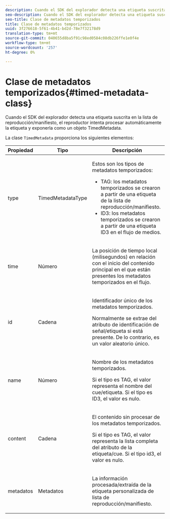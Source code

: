 ```yaml
---
description: Cuando el SDK del explorador detecta una etiqueta suscrita en la lista de reproducción/manifiesto, el reproductor intenta procesar automáticamente la etiqueta y exponerla como un objeto TimedMetadata.
seo-description: Cuando el SDK del explorador detecta una etiqueta suscrita en la lista de reproducción/manifiesto, el reproductor intenta procesar automáticamente la etiqueta y exponerla como un objeto TimedMetadata.
seo-title: Clase de metadatos temporizados
title: Clase de metadatos temporizados
uuid: 3f276618-5f61-4b41-bd2d-78e7f32178d9
translation-type: tm+mt
source-git-commit: 040655d8ba5f91c98ed0584c08db226ffe1e0f4e
workflow-type: tm+mt
source-wordcount: '257'
ht-degree: 0%

---
```



# Clase de metadatos temporizados{#timed-metadata-class}

Cuando el SDK del explorador detecta una etiqueta suscrita en la lista de reproducción/manifiesto, el reproductor intenta procesar automáticamente la etiqueta y exponerla como un objeto TimedMetadata.

La clase `TimedMetadata` proporciona los siguientes elementos:

<table id="table_5827A0626EDC45F68DC3E7644F3EFF69"> 
 <thead> 
  <tr> 
   <th colname="col1" class="entry"> Propiedad </th> 
   <th colname="col02" class="entry"> Tipo </th> 
   <th colname="col2" class="entry"> Descripción </th> 
  </tr>
 </thead>
 <tbody> 
  <tr> 
   <td colname="col1"> <p>type </p> </td> 
   <td colname="col02"> <p><span class="codeph"> TimedMetadataType</span> </p> </td> 
   <td colname="col2"> <p>Estos son los tipos de metadatos temporizados: 
     <ul id="ul_E79C375A54C64BF09A927EE8983E98E3"> 
      <li id="li_F1907521CDBE47E282A87AF0A7A1477A">TAG: los metadatos temporizados se crearon a partir de una etiqueta de la lista de reproducción/manifiesto. </li> 
      <li id="li_5B0C0B0F247144709F86E6654A5AB500">ID3: los metadatos temporizados se crearon a partir de una etiqueta ID3 en el flujo de medios. </li> 
     </ul> </p> </td> 
  </tr> 
  <tr> 
   <td colname="col1"> <p>time </p> </td> 
   <td colname="col02"> <p>Número </p> </td> 
   <td colname="col2"> <p>La posición de tiempo local (milisegundos) en relación con el inicio del contenido principal en el que están presentes los metadatos temporizados en el flujo. </p> </td> 
  </tr> 
  <tr> 
   <td colname="col1"> <p>id </p> </td> 
   <td colname="col02"> <p>Cadena </p> </td> 
   <td colname="col2"> <p>Identificador único de los metadatos temporizados. </p> <p>Normalmente se extrae del atributo de identificación de señal/etiqueta si está presente. De lo contrario, es un valor aleatorio único. </p> </td> 
  </tr> 
  <tr> 
   <td colname="col1"> <p>name </p> </td> 
   <td colname="col02"> <p>Número </p> </td> 
   <td colname="col2"> <p>Nombre de los metadatos temporizados. </p> <p>Si el tipo es TAG, el valor representa el nombre del cue/etiqueta. Si el tipo es ID3, el valor es nulo. </p> </td> 
  </tr> 
  <tr> 
   <td colname="col1"> <p>content </p> </td> 
   <td colname="col02"> <p>Cadena </p> </td> 
   <td colname="col2"> <p>El contenido sin procesar de los metadatos temporizados. </p> <p>Si el tipo es TAG, el valor representa la lista completa del atributo de la etiqueta/cue. Si el tipo id3, el valor es nulo. </p> </td> 
  </tr> 
  <tr> 
   <td colname="col1"> <p>metadatos </p> </td> 
   <td colname="col02"> <p><span class="codeph"> Metadatos</span> </p> </td> 
   <td colname="col2"> <p>La información procesada/extraída de la etiqueta personalizada de lista de reproducción/manifiesto. </p> </td> 
  </tr> 
 </tbody> 
</table>

